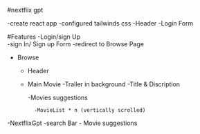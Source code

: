 #nextflix gpt 

-create react app
-configured tailwinds css
-Header
-Login Form


#Features
-Login/sign Up  
    -sign In/ Sign up Form
    -redirect to Browse Page
- Browse
    - Header
    - Main Movie
        -Trailer in background
        -Title & Discription 

        -Movies suggestions
        
            -MovieList * n (vertically scrolled)
-NextflixGpt
    -search Bar
    - Movie suggestions 

     